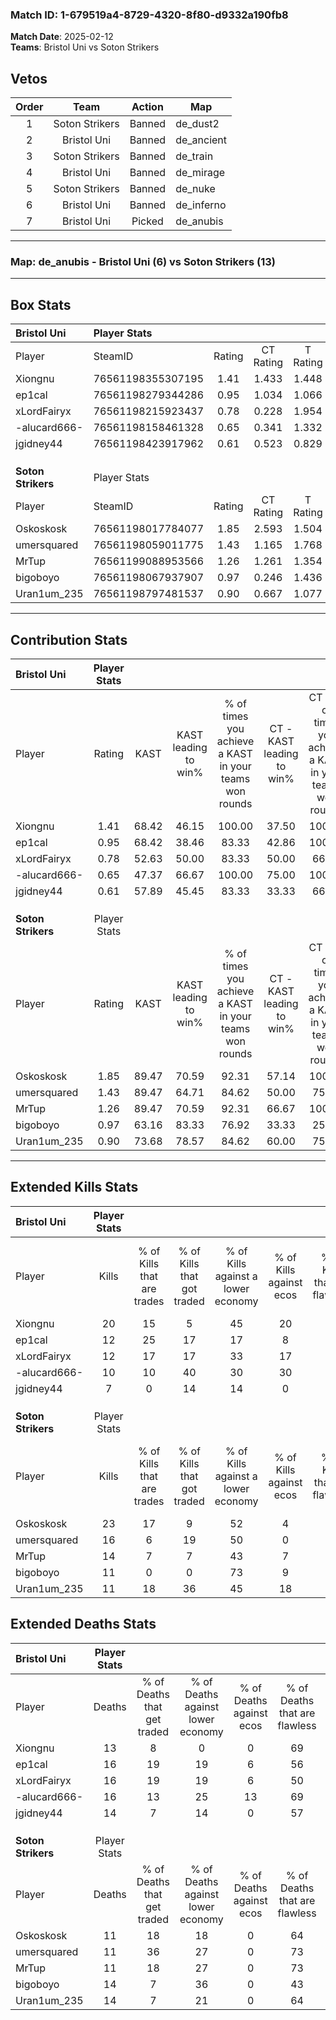 ### Match ID: 1-679519a4-8729-4320-8f80-d9332a190fb8  
**Match Date**: 2025-02-12  
**Teams**: Bristol Uni vs Soton Strikers  

## Vetos  

| Order | Team | Action | Map |
| :---: | :--: | :----: | --- |
| 1 | Soton Strikers | Banned | de_dust2 |
| 2 | Bristol Uni | Banned | de_ancient |
| 3 | Soton Strikers | Banned | de_train |
| 4 | Bristol Uni | Banned | de_mirage |
| 5 | Soton Strikers | Banned | de_nuke |
| 6 | Bristol Uni | Banned | de_inferno |
| 7 | Bristol Uni | Picked | de_anubis |

---  

### **Map**: de_anubis - Bristol Uni (6) vs Soton Strikers (13)  
---  

## Box Stats  

| **Bristol Uni**    | Player Stats      |        |           |          |       |       |       |         |        |      |     |
| :- | :- | :-: | :-: | :-: | :-: | :-: | :-: | :-: | :-: | :-: | :-: |
| Player             | SteamID           | Rating | CT Rating | T Rating | KAST  |  ADR  | Kills | Assists | Deaths | K/D  | HS% |
| Xiongnu            | 76561198355307195 |  1.41  |   1.433   |  1.448   | 68.42 | 90.9  |  20   |    2    |   13   | 1.54 | 15  |
| ep1cal             | 76561198279344286 |  0.95  |   1.034   |  1.066   | 68.42 | 77.3  |  12   |    8    |   16   | 0.75 | 41  |
| xLordFairyx        | 76561198215923437 |  0.78  |   0.228   |  1.954   | 52.63 | 73.4  |  12   |    0    |   16   | 0.75 | 66  |
| -alucard666-       | 76561198158461328 |  0.65  |   0.341   |  1.332   | 47.37 | 64.0  |  10   |    6    |   16   | 0.63 | 50  |
| jgidney44          | 76561198423917962 |  0.61  |   0.523   |  0.829   | 57.89 | 55.3  |   7   |    4    |   14   | 0.50 | 85  |
|                    |                   |        |           |          |       |       |       |         |        |      |     |
|                    |                   |        |           |          |       |       |       |         |        |      |     |
|                    |                   |        |           |          |       |       |       |         |        |      |     |
| **Soton Strikers** | Player Stats      |        |           |          |       |       |       |         |        |      |     |
| Player             | SteamID           | Rating | CT Rating | T Rating | KAST  |  ADR  | Kills | Assists | Deaths | K/D  | HS% |
| Oskoskosk          | 76561198017784077 |  1.85  |   2.593   |  1.504   | 89.47 | 117.5 |  23   |    4    |   11   | 2.09 | 47  |
| umersquared        | 76561198059011775 |  1.43  |   1.165   |  1.768   | 89.47 | 85.1  |  16   |    5    |   11   | 1.45 | 68  |
| MrTup              | 76561199088953566 |  1.26  |   1.261   |  1.354   | 89.47 | 62.4  |  14   |    4    |   11   | 1.27 | 35  |
| bigoboyo           | 76561198067937907 |  0.97  |   0.246   |  1.436   | 63.16 | 92.4  |  11   |    8    |   14   | 0.79 | 36  |
| Uran1um_235        | 76561198797481537 |  0.90  |   0.667   |  1.077   | 73.68 | 58.0  |  11   |    1    |   14   | 0.79 | 54  |
---  

## Contribution Stats  

| **Bristol Uni**    | Player Stats |       |                      |                                                        |                           |                                                             |                          |                                                            |
| :- | :-: | :-: | :-: | :-: | :-: | :-: | :-: | :-: |
| Player             |    Rating    | KAST  | KAST leading to win% | % of times you achieve a KAST in your teams won rounds | CT - KAST leading to win% | CT - % of times you achieve a KAST in your teams won rounds | T - KAST leading to win% | T - % of times you achieve a KAST in your teams won rounds |
| Xiongnu            |     1.41     | 68.42 |        46.15         |                         100.00                         |           37.50           |                           100.00                            |          60.00           |                           100.00                           |
| ep1cal             |     0.95     | 68.42 |        38.46         |                         83.33                          |           42.86           |                           100.00                            |          33.33           |                           66.67                            |
| xLordFairyx        |     0.78     | 52.63 |        50.00         |                         83.33                          |           50.00           |                            66.67                            |          50.00           |                           100.00                           |
| -alucard666-       |     0.65     | 47.37 |        66.67         |                         100.00                         |           75.00           |                           100.00                            |          60.00           |                           100.00                           |
| jgidney44          |     0.61     | 57.89 |        45.45         |                         83.33                          |           33.33           |                            66.67                            |          60.00           |                           100.00                           |
|                    |              |       |                      |                                                        |                           |                                                             |                          |                                                            |
|                    |              |       |                      |                                                        |                           |                                                             |                          |                                                            |
|                    |              |       |                      |                                                        |                           |                                                             |                          |                                                            |
| **Soton Strikers** | Player Stats |       |                      |                                                        |                           |                                                             |                          |                                                            |
| Player             |    Rating    | KAST  | KAST leading to win% | % of times you achieve a KAST in your teams won rounds | CT - KAST leading to win% | CT - % of times you achieve a KAST in your teams won rounds | T - KAST leading to win% | T - % of times you achieve a KAST in your teams won rounds |
| Oskoskosk          |     1.85     | 89.47 |        70.59         |                         92.31                          |           57.14           |                           100.00                            |          80.00           |                           88.89                            |
| umersquared        |     1.43     | 89.47 |        64.71         |                         84.62                          |           50.00           |                            75.00                            |          72.73           |                           88.89                            |
| MrTup              |     1.26     | 89.47 |        70.59         |                         92.31                          |           66.67           |                           100.00                            |          72.73           |                           88.89                            |
| bigoboyo           |     0.97     | 63.16 |        83.33         |                         76.92                          |           33.33           |                            25.00                            |          100.00          |                           100.00                           |
| Uran1um_235        |     0.90     | 73.68 |        78.57         |                         84.62                          |           60.00           |                            75.00                            |          88.89           |                           88.89                            |
---  

## Extended Kills Stats  

| **Bristol Uni**    | Player Stats |                            |                            |                                    |                         |                              |                                 |                                       |                    |           |
| :- | :-: | :-: | :-: | :-: | :-: | :-: | :-: | :-: | :-: | :-: |
| Player             |    Kills     | % of Kills that are trades | % of Kills that got traded | % of Kills against a lower economy | % of Kills against ecos | % of Kills that are flawless | % of Kills that are close duels | % of Kills that are assisted by flash | Pistol Round Kills | AWP Kills |
| Xiongnu            |      20      |             15             |             5              |                 45                 |           20            |              70              |                5                |                   0                   |         1          |     7     |
| ep1cal             |      12      |             25             |             17             |                 17                 |            8            |              75              |                8                |                   0                   |         2          |     1     |
| xLordFairyx        |      12      |             17             |             17             |                 33                 |           17            |              42              |                8                |                   8                   |         2          |     0     |
| -alucard666-       |      10      |             10             |             40             |                 30                 |           30            |              60              |                0                |                   0                   |         4          |     0     |
| jgidney44          |      7       |             0              |             14             |                 14                 |            0            |              57              |               14                |                   0                   |         1          |     0     |
|                    |              |                            |                            |                                    |                         |                              |                                 |                                       |                    |           |
|                    |              |                            |                            |                                    |                         |                              |                                 |                                       |                    |           |
|                    |              |                            |                            |                                    |                         |                              |                                 |                                       |                    |           |
| **Soton Strikers** | Player Stats |                            |                            |                                    |                         |                              |                                 |                                       |                    |           |
| Player             |    Kills     | % of Kills that are trades | % of Kills that got traded | % of Kills against a lower economy | % of Kills against ecos | % of Kills that are flawless | % of Kills that are close duels | % of Kills that are assisted by flash | Pistol Round Kills | AWP Kills |
| Oskoskosk          |      23      |             17             |             9              |                 52                 |            4            |              74              |                9                |                   0                   |         3          |     0     |
| umersquared        |      16      |             6              |             19             |                 50                 |            0            |              50              |                6                |                   0                   |         2          |     0     |
| MrTup              |      14      |             7              |             7              |                 43                 |            7            |              50              |               14                |                   0                   |         0          |     1     |
| bigoboyo           |      11      |             0              |             0              |                 73                 |            9            |              64              |                0                |                   0                   |         0          |     0     |
| Uran1um_235        |      11      |             18             |             36             |                 45                 |           18            |              55              |                0                |                   0                   |         0          |     0     |
## Extended Deaths Stats  

| **Bristol Uni**    | Player Stats |                             |                                   |                          |                               |                            |                           |               |
| :- | :-: | :-: | :-: | :-: | :-: | :-: | :-: | :-: |
| Player             |    Deaths    | % of Deaths that get traded | % of Deaths against lower economy | % of Deaths against ecos | % of Deaths that are flawless | % of Deaths that are close | % of Deaths while blinded | Deaths to AWP |
| Xiongnu            |      13      |              8              |                 0                 |            0             |              69               |             8              |             0             |       0       |
| ep1cal             |      16      |             19              |                19                 |            6             |              56               |             6              |             0             |       0       |
| xLordFairyx        |      16      |             19              |                19                 |            6             |              50               |             13             |             0             |       0       |
| -alucard666-       |      16      |             13              |                25                 |            13            |              69               |             0              |             0             |       1       |
| jgidney44          |      14      |              7              |                14                 |            0             |              57               |             7              |             0             |       0       |
|                    |              |                             |                                   |                          |                               |                            |                           |               |
|                    |              |                             |                                   |                          |                               |                            |                           |               |
|                    |              |                             |                                   |                          |                               |                            |                           |               |
| **Soton Strikers** | Player Stats |                             |                                   |                          |                               |                            |                           |               |
| Player             |    Deaths    | % of Deaths that get traded | % of Deaths against lower economy | % of Deaths against ecos | % of Deaths that are flawless | % of Deaths that are close | % of Deaths while blinded | Deaths to AWP |
| Oskoskosk          |      11      |             18              |                18                 |            0             |              64               |             9              |             0             |       3       |
| umersquared        |      11      |             36              |                27                 |            0             |              73               |             9              |             0             |       1       |
| MrTup              |      11      |             18              |                27                 |            0             |              73               |             0              |             0             |       0       |
| bigoboyo           |      14      |              7              |                36                 |            0             |              43               |             7              |             0             |       1       |
| Uran1um_235        |      14      |              7              |                21                 |            0             |              64               |             7              |             7             |       3       |
